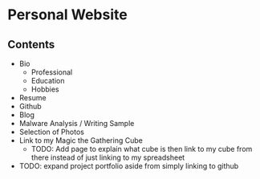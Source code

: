 # Personal Website

## Contents
* Bio
  * Professional
  * Education
  * Hobbies
* Resume
* Github
* Blog
* Malware Analysis / Writing Sample
* Selection of Photos
* Link to my Magic the Gathering Cube
  * TODO: Add page to explain what cube is then link to my cube from there instead of just linking to my spreadsheet
* TODO: expand project portfolio aside from simply linking to github
